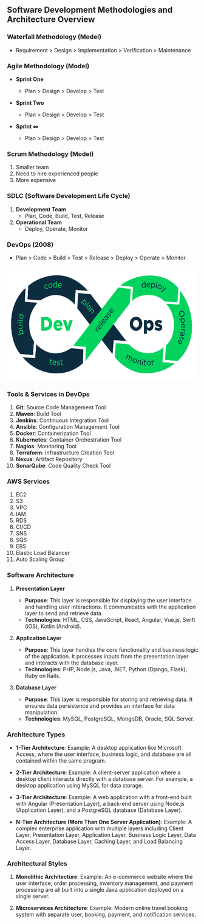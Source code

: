 ## Software Development Methodologies and Architecture Overview

### Waterfall Methodology (Model)
- Requirement > Design > Implementation > Verification > Maintenance

### Agile Methodology (Model)
- **Sprint One**
  - Plan > Design > Develop > Test
    
- **Sprint Two**
  - Plan > Design > Develop > Test 
    
- **Sprint ∞**
  - Plan > Design > Develop > Test

### Scrum Methodology (Model)
1. Smaller team
2. Need to hire experienced people
3. More expensive

### SDLC (Software Development Life Cycle)
1. **Development Team**
   - Plan, Code, Build, Test, Release
2. **Operational Team**
   - Deploy, Operate, Monitor

### DevOps (2008)
- Plan > Code > Build > Test > Release > Deploy > Operate > Monitor
<img src="https://github.com/VinayHugar/DevOps/blob/master/assets/DevOps.png" width="500" height="300">

### Tools & Services in DevOps
1. **Git**: Source Code Management Tool
2. **Maven**: Build Tool
3. **Jenkins**: Continuous Integration Tool
4. **Ansible**: Configuration Management Tool
5. **Docker**: Containerization Tool
6. **Kubernetes**: Container Orchestration Tool
7. **Nagios**: Monitoring Tool
8. **Terraform**: Infrastructure Creation Tool
9. **Nexus**: Artifact Repository
10. **SonarQube**: Code Quality Check Tool

### AWS Services
1. EC2
2. S3
3. VPC
4. IAM
5. RDS
6. CI/CD
7. SNS
8. SQS
9. EBS
10. Elastic Load Balancer
11. Auto Scaling Group

### Software Architecture
1. **Presentation Layer**
   - **Purpose**: This layer is responsible for displaying the user interface and handling user interactions. It communicates with the application layer to send and retrieve data.
   - **Technologies**: HTML, CSS, JavaScript, React, Angular, Vue.js, Swift (iOS), Kotlin (Android).

2. **Application Layer**  
   - **Purpose**: This layer handles the core functionality and business logic of the application. It processes inputs from the presentation layer and interacts with the database layer.
   - **Technologies**: PHP, Node.js, Java, .NET, Python (Django, Flask), Ruby on Rails.

3. **Database Layer**
   - **Purpose**: This layer is responsible for storing and retrieving data. It ensures data persistence and provides an interface for data manipulation.
   - **Technologies**: MySQL, PostgreSQL, MongoDB, Oracle, SQL Server.

### Architecture Types
- **1-Tier Architecture**: Example: A desktop application like Microsoft Access, where the user interface, business logic, and database are all contained within the same program.
  
- **2-Tier Architecture**: Example: A client-server application where a desktop client interacts directly with a database server. For example, a desktop application using MySQL for data storage.
  
- **3-Tier Architecture**: Example: A web application with a front-end built with Angular (Presentation Layer), a back-end server using Node.js (Application Layer), and a PostgreSQL database (Database Layer).
  
- **N-Tier Architecture (More Than One Server Application)**: Example: A complex enterprise application with multiple layers including Client Layer, Presentation Layer, Application Layer, Business Logic Layer, Data Access Layer, Database Layer, Caching Layer, and Load Balancing Layer.

### Architectural Styles
1. **Monolithic Architecture**: Example: An e-commerce website where the user interface, order processing, inventory management, and payment processing are all built into a single Java application deployed on a single server.

2. **Microservices Architecture**: Example: Modern online travel booking system with separate user, booking, payment, and notification services.
